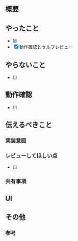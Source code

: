 ## 概要


## やったこと
- [x] 
- [x] 動作確認とセルフレビュー 

## やらないこと
- [ ] 

## 動作確認
- [ ]

## 伝えるべきこと
### 実装意図


### レビューしてほしい点
- [ ] 

### 共有事項


## UI


## その他
### 参考

